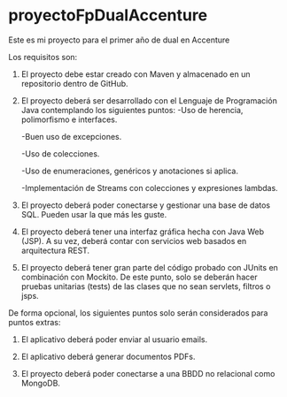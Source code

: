 # proyectoFpDualAccenture
Este es mi proyecto para el primer año de dual en Accenture

Los requisitos son:

1. El proyecto debe estar creado con Maven y almacenado en un repositorio dentro de GitHub.
 

2. El proyecto deberá ser desarrollado con el Lenguaje de Programación Java contemplando los siguientes puntos:
  -Uso de herencia, polimorfismo e interfaces.
  
    -Buen uso de excepciones.
  
    -Uso de colecciones.
  
    -Uso de enumeraciones, genéricos y anotaciones si aplica.
  
    -Implementación de Streams con colecciones y expresiones lambdas.
 

3. El proyecto deberá poder conectarse y gestionar una base de datos SQL. Pueden usar la que más les guste.
 

4. El proyecto deberá tener una interfaz gráfica hecha con Java Web (JSP). A su vez, deberá contar con servicios web basados en arquitectura REST.
 

5. El proyecto deberá tener gran parte del código probado con JUnits en combinación con Mockito. De este punto, solo se deberán hacer pruebas unitarias (tests) de las clases que no sean servlets, filtros o jsps.
 

De forma opcional, los siguientes puntos solo serán considerados para puntos extras:


1. El aplicativo deberá poder enviar al usuario emails.
 

2. El aplicativo deberá generar documentos PDFs.
 

3. El proyecto deberá poder conectarse a una BBDD no relacional como MongoDB.
